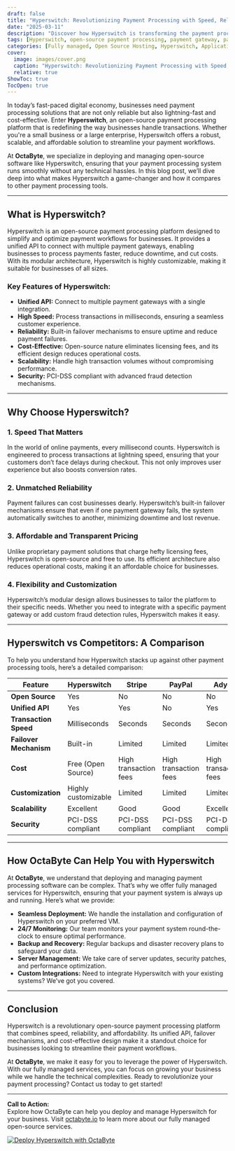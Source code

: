 ```yaml
---
draft: false
title: "Hyperswitch: Revolutionizing Payment Processing with Speed, Reliability, and Affordability"
date: "2025-03-11"
description: "Discover how Hyperswitch is transforming the payment processing landscape with its unparalleled speed, reliability, and cost-effectiveness. Learn why it stands out among open-source payment solutions and how OctaByte can help you deploy and manage it seamlessly."
tags: [Hyperswitch, open-source payment processing, payment gateway, payment processing software, OctaByte, managed open-source services, payment solutions, Hyperswitch vs competitors, payment processing tools]
categories: [Fully managed, Open Source Hosting, Hyperswitch, Applications, Invoicing And Payments]
cover:
  image: images/cover.png
  caption: "Hyperswitch: Revolutionizing Payment Processing with Speed, Reliability, and Affordability"
  relative: true
ShowToc: true
TocOpen: true
---
```



In today’s fast-paced digital economy, businesses need payment processing solutions that are not only reliable but also lightning-fast and cost-effective. Enter **Hyperswitch**, an open-source payment processing platform that is redefining the way businesses handle transactions. Whether you're a small business or a large enterprise, Hyperswitch offers a robust, scalable, and affordable solution to streamline your payment workflows.

At **OctaByte**, we specialize in deploying and managing open-source software like Hyperswitch, ensuring that your payment processing system runs smoothly without any technical hassles. In this blog post, we’ll dive deep into what makes Hyperswitch a game-changer and how it compares to other payment processing tools.

---

## What is Hyperswitch?

Hyperswitch is an open-source payment processing platform designed to simplify and optimize payment workflows for businesses. It provides a unified API to connect with multiple payment gateways, enabling businesses to process payments faster, reduce downtime, and cut costs. With its modular architecture, Hyperswitch is highly customizable, making it suitable for businesses of all sizes.

### Key Features of Hyperswitch:
- **Unified API:** Connect to multiple payment gateways with a single integration.
- **High Speed:** Process transactions in milliseconds, ensuring a seamless customer experience.
- **Reliability:** Built-in failover mechanisms to ensure uptime and reduce payment failures.
- **Cost-Effective:** Open-source nature eliminates licensing fees, and its efficient design reduces operational costs.
- **Scalability:** Handle high transaction volumes without compromising performance.
- **Security:** PCI-DSS compliant with advanced fraud detection mechanisms.

---

## Why Choose Hyperswitch?

### 1. **Speed That Matters**
In the world of online payments, every millisecond counts. Hyperswitch is engineered to process transactions at lightning speed, ensuring that your customers don’t face delays during checkout. This not only improves user experience but also boosts conversion rates.

### 2. **Unmatched Reliability**
Payment failures can cost businesses dearly. Hyperswitch’s built-in failover mechanisms ensure that even if one payment gateway fails, the system automatically switches to another, minimizing downtime and lost revenue.

### 3. **Affordable and Transparent Pricing**
Unlike proprietary payment solutions that charge hefty licensing fees, Hyperswitch is open-source and free to use. Its efficient architecture also reduces operational costs, making it an affordable choice for businesses.

### 4. **Flexibility and Customization**
Hyperswitch’s modular design allows businesses to tailor the platform to their specific needs. Whether you need to integrate with a specific payment gateway or add custom fraud detection rules, Hyperswitch makes it easy.

---

## Hyperswitch vs Competitors: A Comparison

To help you understand how Hyperswitch stacks up against other payment processing tools, here’s a detailed comparison:

| Feature                | Hyperswitch               | Stripe                   | PayPal                   | Adyen                    |
|------------------------|---------------------------|--------------------------|--------------------------|--------------------------|
| **Open Source**        | Yes                       | No                       | No                       | No                       |
| **Unified API**        | Yes                       | Yes                      | No                       | Yes                      |
| **Transaction Speed**  | Milliseconds              | Seconds                  | Seconds                  | Seconds                  |
| **Failover Mechanism** | Built-in                  | Limited                  | Limited                  | Limited                  |
| **Cost**               | Free (Open Source)        | High transaction fees    | High transaction fees    | High transaction fees    |
| **Customization**      | Highly customizable       | Limited                  | Limited                  | Limited                  |
| **Scalability**        | Excellent                 | Good                     | Good                     | Excellent                |
| **Security**           | PCI-DSS compliant         | PCI-DSS compliant        | PCI-DSS compliant        | PCI-DSS compliant        |

---

## How OctaByte Can Help You with Hyperswitch

At **OctaByte**, we understand that deploying and managing payment processing software can be complex. That’s why we offer fully managed services for Hyperswitch, ensuring that your payment system is always up and running. Here’s what we provide:

- **Seamless Deployment:** We handle the installation and configuration of Hyperswitch on your preferred VM.
- **24/7 Monitoring:** Our team monitors your payment system round-the-clock to ensure optimal performance.
- **Backup and Recovery:** Regular backups and disaster recovery plans to safeguard your data.
- **Server Management:** We take care of server updates, security patches, and performance optimization.
- **Custom Integrations:** Need to integrate Hyperswitch with your existing systems? We’ve got you covered.

---

## Conclusion

Hyperswitch is a revolutionary open-source payment processing platform that combines speed, reliability, and affordability. Its unified API, failover mechanisms, and cost-effective design make it a standout choice for businesses looking to streamline their payment workflows.

At **OctaByte**, we make it easy for you to leverage the power of Hyperswitch. With our fully managed services, you can focus on growing your business while we handle the technical complexities. Ready to revolutionize your payment processing? Contact us today to get started!

---

**Call to Action:**  
Explore how OctaByte can help you deploy and manage Hyperswitch for your business. Visit [octabyte.io](https://octabyte.io) to learn more about our fully managed open-source services.

[![Deploy Hyperswitch with OctaByte](/images/deploy-on-octabyte.png)](https://octabyte.io/fully-managed-open-source-services/applications/invoicing-and-payments/hyperswitch)